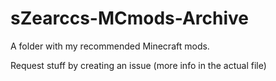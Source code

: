 # sZearccs-MCmods-Archive
A folder with my recommended Minecraft mods.

Request stuff by creating an issue (more info in the actual file)
